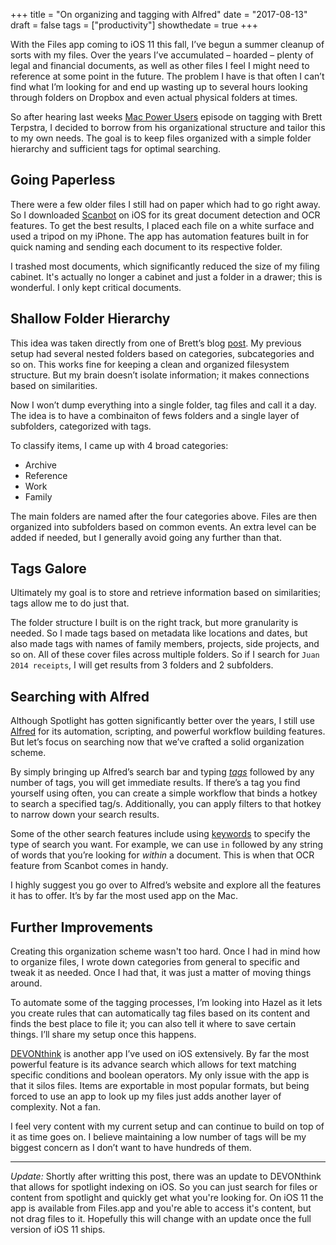 +++
title = "On organizing and tagging with Alfred"
date = "2017-08-13"
draft = false
tags = ["productivity"]
showthedate = true
+++

With the Files app coming to iOS 11 this fall, I’ve begun a summer cleanup of sorts with my files. Over the years I’ve accumulated – hoarded – plenty of legal and financial documents, as well as other files I feel I might need to reference at some point in the future. The problem I have is that often I can’t find what I’m looking for and end up wasting up to several hours looking through folders on Dropbox and even actual physical folders at times.

So after hearing last weeks [Mac Power Users](https://www.relay.fm/mpu/390) episode on tagging with Brett Terpstra, I decided to borrow from his organizational structure and tailor this to my own needs. The goal is to keep files organized with a simple folder hierarchy and sufficient tags for optimal searching.

## Going Paperless
There were a few older files I still had on paper which had to go right away. So I downloaded [Scanbot](https://itunes.apple.com/us/app/scanbot-pro-scanner-app-fax/id1007355333?mt=8) on iOS for its great document detection and OCR features. To get the best results, I placed each file on a white surface and used a tripod on my iPhone. The app has automation features built in for quick naming and sending each document to its respective folder.

I trashed most documents, which significantly reduced the size of my filing cabinet. It's actually no longer a cabinet and just a folder in a drawer; this is wonderful. I only kept critical documents.

## Shallow Folder Hierarchy
This idea was taken directly from one of Brett’s blog [post](http://brettterpstra.com/2011/02/22/on-sorting-tagging-and-other-nerdery/). My previous setup had several nested folders based on categories, subcategories and so on. This works fine for keeping a clean and organized filesystem structure. But my brain doesn’t isolate information; it makes connections based on similarities.

Now I won’t dump everything into a single folder, tag files and call it a day. The idea is to have a combinaiton of fews folders and a single layer of subfolders, categorized with tags.

To classify items, I came up with 4 broad categories:

* Archive
* Reference
* Work
* Family

The main folders are named after the four categories above. Files are then organized into subfolders based on common events. An extra level can be added if needed, but I generally avoid going any further than that.

## Tags Galore
Ultimately my goal is to store and retrieve information based on similarities; tags allow me to do just that.

The folder structure I built is on the right track, but more granularity is needed. So I made tags based on metadata like locations and dates, but also made tags with names of family members, projects, side projects, and so on. All of these cover files across multiple folders. So if I search for `Juan 2014 receipts`, I will get results from 3 folders and 2 subfolders.

## Searching with Alfred
Although Spotlight has gotten significantly better over the years, I still use [Alfred](https://www.alfredapp.com) for its automation, scripting, and powerful workflow building features. But let’s focus on searching now that we’ve crafted a solid organization scheme.

By simply bringing up Alfred’s search bar and typing *[tags](https://www.alfredapp.com/blog/tips-and-tricks/3-ways-to-use-osx-tags-for-better-search/)* followed by any number of tags, you will get immediate results. If there’s a tag you find yourself using often, you can create a simple workflow that binds a hotkey to search a specified tag/s. Additionally, you can apply filters to that hotkey to narrow down your search results.

Some of the other search features include using [keywords](https://www.alfredapp.com/help/features/file-search/#file-search) to specify the type of search you want. For example, we can use `in` followed by any string of words that you’re looking for *within* a document. This is when that OCR feature from Scanbot comes in handy.

I highly suggest you go over to Alfred’s website and explore all the features it has to offer. It’s by far the most used app on the Mac.

## Further Improvements
Creating this organization scheme wasn't too hard. Once I had in mind how to organize files, I wrote down categories from general to specific and tweak it as needed. Once I had that, it was just a matter of moving things around.

To automate some of the tagging processes, I’m looking into Hazel as it lets you create rules that can automatically tag files based on its content and finds the best place to file it; you can also tell it where to save certain things. I’ll share my setup once this happens.

[DEVONthink](https://itunes.apple.com/us/app/devonthink-to-go/id395722470?mt=8) is another app I’ve used on iOS extensively. By far the most powerful feature is its advance search which allows for text matching specific conditions and boolean operators. My only issue with the app is that it silos files. Items are exportable in most popular formats, but being forced to use an app to look up my files just adds another layer of complexity. Not a fan.

I feel very content with my current setup and can continue to build on top of it as time goes on. I believe maintaining a low number of tags will be my biggest concern as I don’t want to have hundreds of them. 

---

*Update:* Shortly after writting this post, there was an update to DEVONthink that allows for spotlight indexing on iOS. So you can just search for files or content from spotlight and quickly get what you're looking for. On iOS 11 the app is available from Files.app and you're able to access it's content, but not drag files to it. Hopefully this will change with an update once the full version of iOS 11 ships.